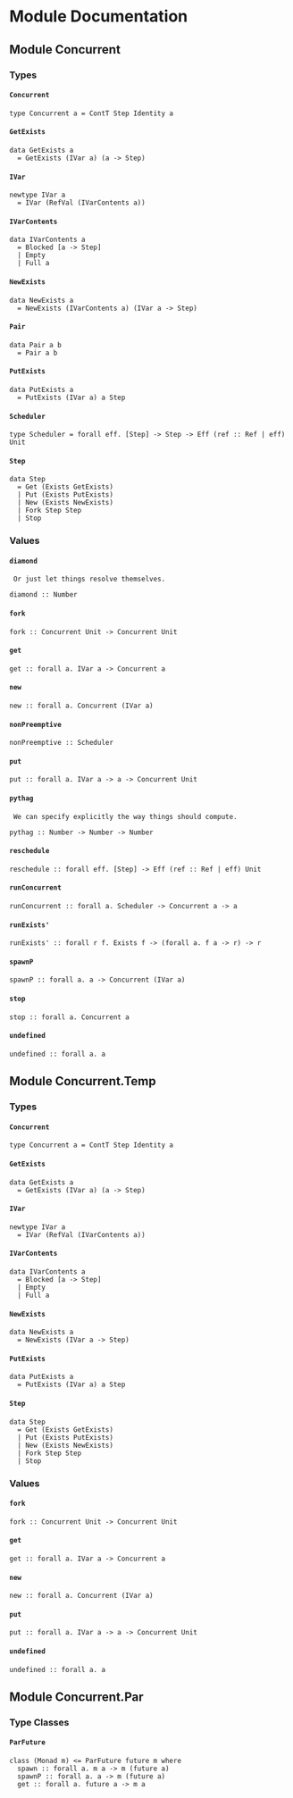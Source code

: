 # Module Documentation

## Module Concurrent

### Types

#### `Concurrent`

    type Concurrent a = ContT Step Identity a

#### `GetExists`

    data GetExists a
      = GetExists (IVar a) (a -> Step)

#### `IVar`

    newtype IVar a
      = IVar (RefVal (IVarContents a))

#### `IVarContents`

    data IVarContents a
      = Blocked [a -> Step]
      | Empty 
      | Full a

#### `NewExists`

    data NewExists a
      = NewExists (IVarContents a) (IVar a -> Step)

#### `Pair`

    data Pair a b
      = Pair a b

#### `PutExists`

    data PutExists a
      = PutExists (IVar a) a Step

#### `Scheduler`

    type Scheduler = forall eff. [Step] -> Step -> Eff (ref :: Ref | eff) Unit

#### `Step`

    data Step
      = Get (Exists GetExists)
      | Put (Exists PutExists)
      | New (Exists NewExists)
      | Fork Step Step
      | Stop 


### Values

#### `diamond`

     Or just let things resolve themselves.

    diamond :: Number

#### `fork`

    fork :: Concurrent Unit -> Concurrent Unit

#### `get`

    get :: forall a. IVar a -> Concurrent a

#### `new`

    new :: forall a. Concurrent (IVar a)

#### `nonPreemptive`

    nonPreemptive :: Scheduler

#### `put`

    put :: forall a. IVar a -> a -> Concurrent Unit

#### `pythag`

     We can specify explicitly the way things should compute.

    pythag :: Number -> Number -> Number

#### `reschedule`

    reschedule :: forall eff. [Step] -> Eff (ref :: Ref | eff) Unit

#### `runConcurrent`

    runConcurrent :: forall a. Scheduler -> Concurrent a -> a

#### `runExists'`

    runExists' :: forall r f. Exists f -> (forall a. f a -> r) -> r

#### `spawnP`

    spawnP :: forall a. a -> Concurrent (IVar a)

#### `stop`

    stop :: forall a. Concurrent a

#### `undefined`

    undefined :: forall a. a


## Module Concurrent.Temp

### Types

#### `Concurrent`

    type Concurrent a = ContT Step Identity a

#### `GetExists`

    data GetExists a
      = GetExists (IVar a) (a -> Step)

#### `IVar`

    newtype IVar a
      = IVar (RefVal (IVarContents a))

#### `IVarContents`

    data IVarContents a
      = Blocked [a -> Step]
      | Empty 
      | Full a

#### `NewExists`

    data NewExists a
      = NewExists (IVar a -> Step)

#### `PutExists`

    data PutExists a
      = PutExists (IVar a) a Step

#### `Step`

    data Step
      = Get (Exists GetExists)
      | Put (Exists PutExists)
      | New (Exists NewExists)
      | Fork Step Step
      | Stop 


### Values

#### `fork`

    fork :: Concurrent Unit -> Concurrent Unit

#### `get`

    get :: forall a. IVar a -> Concurrent a

#### `new`

    new :: forall a. Concurrent (IVar a)

#### `put`

    put :: forall a. IVar a -> a -> Concurrent Unit

#### `undefined`

    undefined :: forall a. a


## Module Concurrent.Par

### Type Classes

#### `ParFuture`

    class (Monad m) <= ParFuture future m where
      spawn :: forall a. m a -> m (future a)
      spawnP :: forall a. a -> m (future a)
      get :: forall a. future a -> m a



